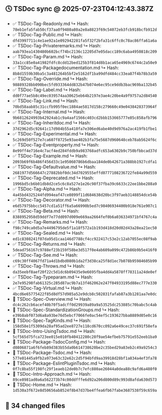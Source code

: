 ## 🕓 TSDoc sync @ 2025-07-23T04:12:43.387Z
- ✅ TSDoc-Tag-Readonly.md
  ↳ Hash: `78eb1efa5fab50cf37aa0f9480a80a2e8a8823f69c54072eb3fcb918bcfb912d`
- ✅ TSDoc-Tag-Public.md
  ↳ Hash: `dfd3997711c4e1ae92a1e092942281fa5f32f2bfa31c6ffc0c78ac86ffa61a6a`
- ✅ TSDoc-Tag-Privateremarks.md
  ↳ Hash: `aab793ea1430480b602bcf74bc2136c12205d7e05dacc189c6aba4950818c209`
- ✅ TSDoc-Tag-Param.md
  ↳ Hash: `33a1cc85e0a41982fdfc8cdd12bed125b3f814d8b1aca65e4969c6744c2a50e9`
- ✅ TSDoc-Tag-Packagedocumentation.md
  ↳ Hash: `8b8d1559b30ba5c3a481264b5bf2e5162df1ba99dfd484cc33ea87f4b78b3a59`
- ✅ TSDoc-Tag-Override.md
  ↳ Hash: `98889328bb090bec5fd933364dd832b47b074e6ec95ce9ddb3bac969ba132b45`
- ✅ TSDoc-Tag-Label.md
  ↳ Hash: `dd0f77ae5b8c49ec039574aa30625eb64b2197e3ae4c20be4a9f9757a2d84540`
- ✅ TSDoc-Tag-Link.md
  ↳ Hash: `70bd58aab85c31ccfb995f0ec1884ae5817d158c279660c49e0438428373964f`
- ✅ TSDoc-Tag-Internal.md
  ↳ Hash: `9b6812624993b42924ab1c9a4aaf1566c403cd2bbb153665777e85c858afb796`
- ✅ TSDoc-Tag-Inheritdoc.md
  ↳ Hash: `37d2962d5c92641c17d984b55a410fa7e306ed6abe40d9d976a2ac419fb1fbe1`
- ✅ TSDoc-Tag-Experimental.md
  ↳ Hash: `5c269d50f527e7ca607f8725e93ae402b3fa75e5687d960648ceb78ab5624f6c`
- ✅ TSDoc-Tag-Eventproperty.md
  ↳ Hash: `8e99ff4e716e4c7acf4ed284fddb9a983768adfc653a6302b9c750bfbbcad37d`
- ✅ TSDoc-Tag-Example.md
  ↳ Hash: `2093b69f6b486f456d33c1e95060786b6dbaa184de0b42671a388bb1927cdfa1`
- ✅ TSDoc-Tag-Defaultvalue.md
  ↳ Hash: `2681977d566647c27882bbf0dc34d7029555effd0777108236722fe84a99d559`
- ✅ TSDoc-Tag-Deprecated.md
  ↳ Hash: `1996bd5cb6b01db8d2ce5c6c8a527e1e26c98f37fba39c6633c22ee1bbe288a9`
- ✅ TSDoc-Tag-Alpha.md
  ↳ Hash: `4a45bd4325244fd994eaf47ce0899f11d684638d20bc3f97aeb3148854dce54b`
- ✅ TSDoc-Tag-Decorator.md
  ↳ Hash: `e6d57975bbcc5457cd1a51ff6a5a66990b5ed7c98406934400b918e761e907c1`
- ✅ TSDoc-Tag-Beta.md
  ↳ Hash: `8388952958d59ddf7e77dd097d009e669aa2664fef0b6a036334971bf4767c4a`
- ✅ TSDoc-Tag-Remarks.md
  ↳ Hash: `f98c749ca0d5a7e4496795de5f1a18f572a1b193d418d20d02d43a28ea21ec50`
- ✅ TSDoc-Tag-Sealed.md
  ↳ Hash: `ed1c8308241f07da95d1caa146d7788cf4cc922417c53e2c12ab7055ec08f9ab`
- ✅ TSDoc-Tag-Returns.md
  ↳ Hash: `5dead756167c9788ef23b159f58be3d517f0e4ab609a099c472b86b9b5e416f0`
- ✅ TSDoc-Tag-See.md
  ↳ Hash: `c69c30ff4067fd71a4d1bdbd080b1da2f3d38ca25f8d1ec7b078b95984605b99`
- ✅ TSDoc-Tag-Throws.md
  ↳ Hash: `da35eebf8aef20f22c5d1dc6b09435e9e6695fba4dd4a5878ff78311a24de0ef`
- ✅ TSDoc-Tag-Typeparam.md
  ↳ Hash: `2e7e95298fab61325c285d87ac9b7a13f462062e247f04933195d88ec777e330`
- ✅ TSDoc-Tag-Virtual.md
  ↳ Hash: `4bcd6e65775422f85d8df57d985a52e9dcb8c502831fafab87a3b1281aa7e0dc`
- 📘 TSDoc-Spec-Overview.md
  ↳ Hash: `dc4c262cb6acef40b70f5adcff0d29939a89a9a53525dc253885c70babc5c4ab`
- 📘 TSDoc-Spec-StandardizationGroups.md
  ↳ Hash: `e39b8abf073d6a8a93be76d5ebcf7066fe0ac54ef5c193627bba8889d05e0c16`
- 📘 TSDoc-Spec-TagKinds.md
  ↳ Hash: `158d58e1f5309da28af95ad2ee8727e118cd670cc092a6e49cec37c691f58efa`
- 📘 TSDoc-Intro-UsingTsdoc.md
  ↳ Hash: `5cf565d75fca723ee015e010fb40412280c28f9ae54efbeb75791e552eeb1ba9`
- 📘 TSDoc-Package-TsdocConfig.md
  ↳ Hash: `d0806871a6f6feb89d383b55da0b614738620be2c35bed29a83eb2c49a9254c3`
- 📘 TSDoc-Package-Tsdoc.md
  ↳ Hash: `577e01445a9fb2a973e63c32e62c2d5f94bfd9aa39918d28bf1a834a4ef3fa78`
- 📘 TSDoc-Package-EslintPluginTsdoc.md
  ↳ Hash: `0f7c8ba55f198fc29f1eaeb12de0b7c7efc880ae26044a0dea88c9afd6a480f0`
- 📘 TSDoc-Intro-Approach.md
  ↳ Hash: `89ce8981ad0a6a562273b74c00ddfffe6d92a206d800d89c993d8afda630d573`
- 📘 TSDoc-Home.md
  ↳ Hash: `1d530a3f672e8d50656ab8524f8b47d37be4ffea6fb67fabe3687538f59c659a`

🔧 34 changed files
---
